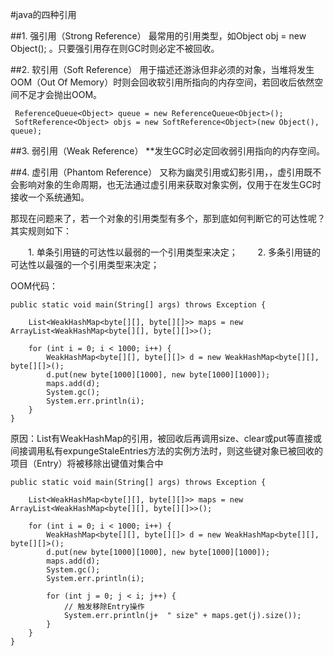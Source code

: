 #java的四种引用

##1. 强引用（Strong Reference）
最常用的引用类型，如Object obj = new Object(); 。只要强引用存在则GC时则必定不被回收。

##2. 软引用（Soft Reference）
 用于描述还游泳但非必须的对象，当堆将发生OOM（Out Of Memory）时则会回收软引用所指向的内存空间，若回收后依然空间不足才会抛出OOM。
 
	 ReferenceQueue<Object> queue = new ReferenceQueue<Object>();
	 SoftReference<Object> objs = new SoftReference<Object>(new Object(), queue);
	 
##3. 弱引用（Weak Reference）
**发生GC时必定回收弱引用指向的内存空间。

##4. 虚引用（Phantom Reference）
又称为幽灵引用或幻影引用，，虚引用既不会影响对象的生命周期，也无法通过虚引用来获取对象实例，仅用于在发生GC时接收一个系统通知。

  那现在问题来了，若一个对象的引用类型有多个，那到底如何判断它的可达性呢？其实规则如下：

　　1. 单条引用链的可达性以最弱的一个引用类型来决定；
　　2. 多条引用链的可达性以最强的一个引用类型来决定；

OOM代码：

	public static void main(String[] args) throws Exception {

        List<WeakHashMap<byte[][], byte[][]>> maps = new ArrayList<WeakHashMap<byte[][], byte[][]>>();

        for (int i = 0; i < 1000; i++) {
            WeakHashMap<byte[][], byte[][]> d = new WeakHashMap<byte[][], byte[][]>();
            d.put(new byte[1000][1000], new byte[1000][1000]);
            maps.add(d);
            System.gc();
            System.err.println(i);
        }
    }
 
 原因：List有WeakHashMap的引用，被回收后再调用size、clear或put等直接或间接调用私有expungeStaleEntries方法的实例方法时，则这些键对象已被回收的项目（Entry）将被移除出键值对集合中

	public static void main(String[] args) throws Exception {  
  
        List<WeakHashMap<byte[][], byte[][]>> maps = new ArrayList<WeakHashMap<byte[][], byte[][]>>();  
  
        for (int i = 0; i < 1000; i++) {  
            WeakHashMap<byte[][], byte[][]> d = new WeakHashMap<byte[][], byte[][]>();  
            d.put(new byte[1000][1000], new byte[1000][1000]);  
            maps.add(d);  
            System.gc();  
            System.err.println(i);  
  
            for (int j = 0; j < i; j++) {
                // 触发移除Entry操作
                System.err.println(j+  " size" + maps.get(j).size());  
            }  
        }  
    }  